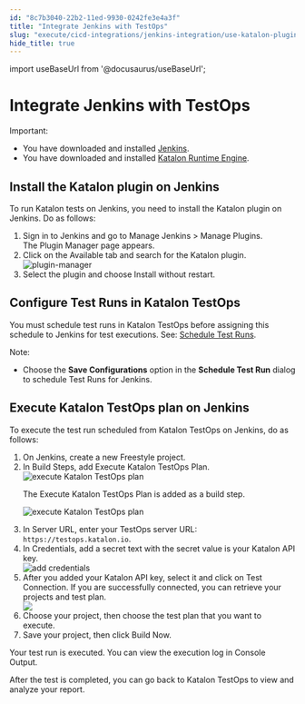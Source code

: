 ```yaml
---
id: "8c7b3040-22b2-11ed-9930-0242fe3e4a3f"
title: "Integrate Jenkins with TestOps"
slug: "execute/cicd-integrations/jenkins-integration/use-katalon-plugins-for-jenkins-integration/integrate-jenkins-with-testops"
hide_title: true
---
```

import useBaseUrl from '@docusaurus/useBaseUrl';


# <a id="id" class="anchor_top_offset"/><a id="ariaid-title1" class="anchor_top_offset"/>Integrate Jenkins with TestOps

<div xmlns="http://www.w3.org/1999/xhtml" className="note important note_important anchor_top_offset" id="id__note-120"><span className="note__title">Important:</span> 
  <ul className="ul"><li className="li">You have downloaded and installed <a className="xref j-external-link" href="https://jenkins.io/download/" target="_blank">Jenkins</a>.</li><li className="li">You have downloaded and installed <a className="xref" href="/docs/execute/katalon-runtime-engine/install-katalon-runtime-engine">Katalon Runtime Engine</a>.</li></ul>
</div>

## <a id="task-3099" class="anchor_top_offset"/>Install the Katalon plugin on Jenkins

<section xmlns="http://www.w3.org/1999/xhtml" className="section context">To run Katalon tests on Jenkins, you need to install the Katalon plugin on Jenkins. Do as follows:</section> 
<ol xmlns="http://www.w3.org/1999/xhtml" className="ol steps"><li className="li step stepexpand"><span className="ph cmd">Sign in to Jenkins and go to <span className="ph uicontrol">Manage Jenkins</span> &gt;   <span className="ph uicontrol">Manage Plugins</span>. </span><div className="itemgroup stepresult">The <span className="ph uicontrol">Plugin Manager</span> page appears.</div></li><li className="li step stepexpand"><span className="ph cmd">Click on the <span className="ph uicontrol">Available</span> tab and search for the Katalon plugin.</span><div className="itemgroup info"><img className="image" width={850} src={useBaseUrl("/c1d37300-6af7-11ed-a602-0242cfbc79b5.png")} alt="plugin-manager" /></div></li><li className="li step stepexpand"><span className="ph cmd">Select the plugin and choose  <span className="ph uicontrol">Install without restart</span>.</span></li></ol> 

## <a id="id_2" class="anchor_top_offset"/>Configure Test Runs in Katalon TestOps

<p xmlns="http://www.w3.org/1999/xhtml" className="p anchor_top_offset" id="id_2__p-508">You must schedule test runs in Katalon TestOps before assigning this schedule to Jenkins for test executions. See: <a className="xref" href="/docs/execute/schedule-test-execution/schedule-test-runs-in-testops">Schedule Test Runs</a>.</p> 
<div xmlns="http://www.w3.org/1999/xhtml" className="note note note_note anchor_top_offset" id="id_2__note-510"><span className="note__title">Note:</span> 
  <ul className="ul"><li className="li">
      Choose the <strong className="ph b">Save Configurations</strong> option in the <strong className="ph b">Schedule Test Run</strong> dialog to schedule Test Runs for Jenkins.
    </li></ul>
</div>

## <a id="task-222" class="anchor_top_offset"/>Execute Katalon TestOps plan on Jenkins

<section xmlns="http://www.w3.org/1999/xhtml" className="section context">To execute the test run scheduled from Katalon TestOps on Jenkins, do as follows:</section> 
<ol xmlns="http://www.w3.org/1999/xhtml" className="ol steps"><li className="li step stepexpand"><span className="ph cmd">On Jenkins, create a new <span className="ph uicontrol">Freestyle</span> project.</span></li><li className="li step stepexpand"><span className="ph cmd">In <span className="ph uicontrol">Build Steps</span>, add <span className="ph uicontrol">Execute Katalon TestOps Plan</span>.</span><div className="itemgroup info"><img className="image" width={500} src={useBaseUrl("/c1acb120-6af7-11ed-a602-0242cfbc79b5.png")} alt="execute Katalon TestOps plan" /></div><div className="itemgroup stepresult"><p className="p">The <span className="ph uicontrol">Execute Katalon TestOps Plan</span> is added as a build step.</p><p className="p"><img className="image" width={850} src={useBaseUrl("/c19bc130-6af7-11ed-a602-0242cfbc79b5.png")} alt="execute Katalon TestOps plan" /></p></div></li><li className="li step stepexpand"><span className="ph cmd">In <span className="ph uicontrol">Server URL</span>, enter your TestOps server URL: <code className="ph codeph">https://testops.katalon.io</code>.</span></li><li className="li step stepexpand"><span className="ph cmd">In <span className="ph uicontrol">Credentials</span>, add a secret text with the secret value is your Katalon API key.</span><div className="itemgroup info"><img className="image" width={600} src={useBaseUrl("/c172dc70-6af7-11ed-a602-0242cfbc79b5.png")} alt="add credentials" /></div></li><li className="li step stepexpand"><span className="ph cmd">After you added your Katalon API key, select it and click on <span className="ph uicontrol">Test Connection</span>. If you are successfully connected, you can retrieve your projects and test plan.</span><div className="itemgroup info"><img className="image" width={600} src={useBaseUrl("/c1cc4710-6af7-11ed-a602-0242cfbc79b5.png")} /></div></li><li className="li step stepexpand"><span className="ph cmd">Choose your project, then choose the test plan that you want to execute.</span></li><li className="li step stepexpand"><span className="ph cmd">Save your project, then click <span className="ph uicontrol">Build Now</span>.</span></li></ol> 
<section xmlns="http://www.w3.org/1999/xhtml" className="section result">Your test run is executed. You can view the execution log in <span className="ph uicontrol">Console Output</span>.<p className="p">After the test is completed, you can go back to Katalon TestOps to view and analyze your report.</p></section> 
